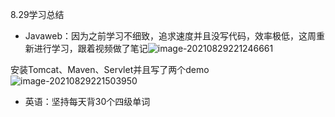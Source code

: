 8.29学习总结

- Javaweb：因为之前学习不细致，追求速度并且没写代码，效率极低，这周重新进行学习，跟着视频做了笔记![image-20210829221246661](C:\Users\刘云鹤\AppData\Roaming\Typora\typora-user-images\image-20210829221246661.png)

安装Tomcat、Maven、Servlet并且写了两个demo![image-20210829221503950](C:\Users\刘云鹤\AppData\Roaming\Typora\typora-user-images\image-20210829221503950.png)

- 英语：坚持每天背30个四级单词